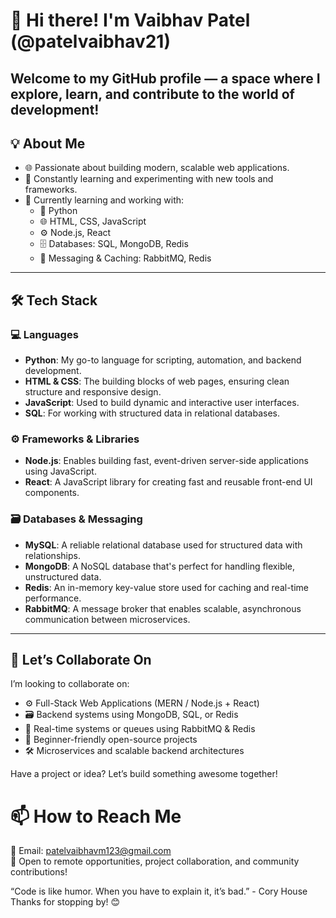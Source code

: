 # 👋 Hi there! I'm Vaibhav Patel (@patelvaibhav21)

Welcome to my GitHub profile — a space where I explore, learn, and contribute to the world of development!
---
## 💡 About Me
- 🌐 Passionate about building modern, scalable web applications.
- 🧠 Constantly learning and experimenting with new tools and frameworks.
- 🌱 Currently learning and working with:
  - 🐍 Python
  - 🌐 HTML, CSS, JavaScript
  - ⚙️ Node.js, React
  - 🗄️ Databases: SQL, MongoDB, Redis
  - 🔁 Messaging & Caching: RabbitMQ, Redis
---
## 🛠️ Tech Stack

### 💻 Languages
- **Python**: My go-to language for scripting, automation, and backend development.
- **HTML & CSS**: The building blocks of web pages, ensuring clean structure and responsive design.
- **JavaScript**: Used to build dynamic and interactive user interfaces.
- **SQL**: For working with structured data in relational databases.

### ⚙️ Frameworks & Libraries
- **Node.js**: Enables building fast, event-driven server-side applications using JavaScript.
- **React**: A JavaScript library for creating fast and reusable front-end UI components.

### 🗃️ Databases & Messaging
- **MySQL**: A reliable relational database used for structured data with relationships.
- **MongoDB**: A NoSQL database that's perfect for handling flexible, unstructured data.
- **Redis**: An in-memory key-value store used for caching and real-time performance.
- **RabbitMQ**: A message broker that enables scalable, asynchronous communication between microservices.
---

## 🤝 Let’s Collaborate On

I’m looking to collaborate on:

- ⚙️ Full-Stack Web Applications (MERN / Node.js + React)
- 🗃️ Backend systems using MongoDB, SQL, or Redis
- 🔁 Real-time systems or queues using RabbitMQ & Redis
- 🌱 Beginner-friendly open-source projects
- 🛠️ Microservices and scalable backend architectures

Have a project or idea? Let’s build something awesome together!

# 📫 How to Reach Me
📧 Email: patelvaibhavm123@gmail.com  
💬 Open to remote opportunities, project collaboration, and community contributions!

“Code is like humor. When you have to explain it, it’s bad.” - Cory House
Thanks for stopping by! 😊
